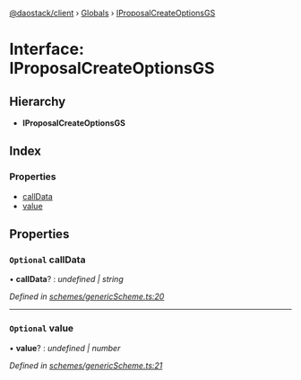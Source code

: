 [@daostack/client](../README.md) › [Globals](../globals.md) › [IProposalCreateOptionsGS](iproposalcreateoptionsgs.md)

# Interface: IProposalCreateOptionsGS

## Hierarchy

* **IProposalCreateOptionsGS**

## Index

### Properties

* [callData](iproposalcreateoptionsgs.md#optional-calldata)
* [value](iproposalcreateoptionsgs.md#optional-value)

## Properties

### `Optional` callData

• **callData**? : *undefined | string*

*Defined in [schemes/genericScheme.ts:20](https://github.com/daostack/client/blob/a73e635/src/schemes/genericScheme.ts#L20)*

___

### `Optional` value

• **value**? : *undefined | number*

*Defined in [schemes/genericScheme.ts:21](https://github.com/daostack/client/blob/a73e635/src/schemes/genericScheme.ts#L21)*
